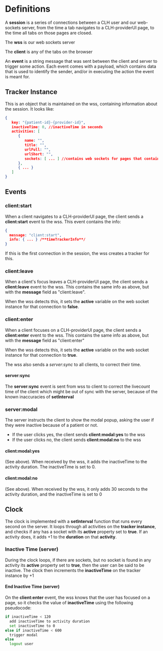 # Definitions

A **session** is a series of connections between a CLH user and our web-sockets server, from the time a tab navigates to a CLH-providerUI page, to the time all tabs on those pages are closed.

The **wss** is our web sockets server

The **client** is any of the tabs on the browser 

An **event** is a string message that was sent between the client and server to trigger some action. Each event comes with a payload, which contains data that is used to identify the sender, and/or in executing the action the event is meant for.

## Tracker Instance

This is an object that is maintained on the wss, containing information about the session. It looks like:

```json
{
   key: "{patient-id}-{provider-id}",
   inactiveTime: 0, //inactiveTime in seconds
   activities: [
      {
         name: "", 
         title: "",
         urlFull: "", 
         urlShort: "",
         sockets: [ ... ] //contains web sockets for pages that contain this activity
      },
      { ... }
   ]
}
```

## Events

### client:start

When a client navigates to a CLH-providerUI page, the client sends a **client:start** event to the wss. This event contains the info:

```json
{
  message: "client:start",
  info: { ... } /**timeTrackerInfo**/
}
```

If this is the first connection in the session, the wss creates a tracker for this.

### client:leave

When a client's focus leaves a CLH-providerUI page, the client sends a **client:leave** event to the wss. This contains the same info as above, but with the **message** field as "client:leave".

When the wss detects this, it sets the **active** variable on the web socket instance for that connection to **false**.

### client:enter

When a client focuses on a CLH-providerUI page, the client sends a **client:enter** event to the wss. This contains the same info as above, but with the **message** field as "client:enter"

When the wss detects this, it sets the **active** variable on the web socket instance for that connection to **true**. 

The wss also sends a *server:sync* to all clients, to correct their time.

#### server:sync

The **server:sync** event is sent from wss to client to correct the livecount time of the client which might be out of sync with the server, because of the known inaccuracies of **setInterval**

### server:modal

The server instructs the client to show the modal popup, asking the user if they were inactive because of a patient or not. 

- If the user clicks yes, the client sends **client:modal:yes** to the wss
- If the user clicks no, the client sends **client:modal:no** to the wss

#### client:modal:yes

(See above). When received by the wss, it adds the inactiveTime to the activity duration. The inactiveTime is set to 0.

#### client:modal:no

(See above). When received by the wss, it only adds 30 seconds to the activity duration, and the inactiveTime is set to 0

## Clock

The clock is implemented with a **setInterval** function that runs every second on the server. It loops through all activities on the **tracker instance**, and checks if any has a socket with its **active** property set to **true**. If an activity does, it adds +1 to the **duration** on that **activity**.

### Inactive Time (server)

During the clock loops, if there are sockets, but no socket is found in any activity its **active** property set to **true**, then the user can be said to be inactive. The clock then increments the **inactiveTime** on the tracker instance by +1

#### End Inactive Time (server)

On the **client:enter** event, the wss knows that the user has focused on a page, so it checks the value of **inactiveTime** using the following pseudocode:

```bash
if inactiveTime < 120 
  add inactiveTime to activity duration
  set inactiveTime to 0
else if inactiveTime < 600
  trigger modal
else
  logout user
```